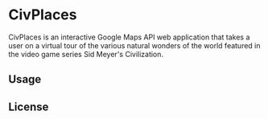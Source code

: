 # CivPlaces

CivPlaces is an interactive Google Maps API web application that takes a user on a virtual tour of the various natural wonders of the world featured in the video game series Sid Meyer's Civilization.

## Usage

## License
